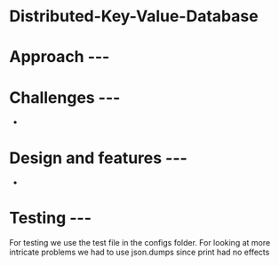 # Distributed-Key-Value-Database
# Approach --- 

# Challenges --- 
- 
# Design and features --- 
- 
# Testing --- 
For testing we use the test file in the configs folder. For looking at more intricate problems we had to use json.dumps since print had no effects

